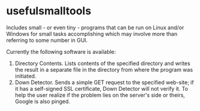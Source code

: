 # usefulsmalltools
Includes small - or even tiny - programs that can be run on Linux and/or Windows for small tasks accomplishing which may involve more than referring to some number in GUI.

Currently the following software is available:
1. Directory Contents. Lists contents of the specified directory and writes the result in a separate file in the directory from where the program was initiated.
2. Down Detector. Sends a simple GET request to the specified web-site; if it has a self-signed SSL certificate, Down Detector will not verify it. To help the user realize if the problem lies on the server's side or theirs, Google is also pinged.
